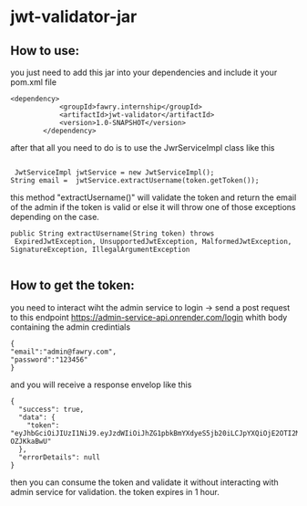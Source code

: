 # jwt-validator-jar

## How to use:
you just need to add this jar into your dependencies and include it your pom.xml file 
```
<dependency>
			<groupId>fawry.internship</groupId>
			<artifactId>jwt-validator</artifactId>
			<version>1.0-SNAPSHOT</version>
		</dependency>
```

after that all you need to do is to use the JwrServiceImpl class like this

```

 JwtServiceImpl jwtService = new JwtServiceImpl();
String email =  jwtService.extractUsername(token.getToken());

```
this method "extractUsername()" will validate the token and return the email of the admin if the token is valid or else it will throw one of those exceptions depending on the case.

```
public String extractUsername(String token) throws
 ExpiredJwtException, UnsupportedJwtException, MalformedJwtException, SignatureException, IllegalArgumentException
    
```

## How to get the token:
you need to interact wiht the admin service to login -> send a post request to this endpoint https://admin-service-api.onrender.com/login
whith body containing the admin credintials 
```
{
"email":"admin@fawry.com",
"password":"123456"
}

```

and you will receive a response envelop like this
```
{
  "success": true,
  "data": {
    "token": "eyJhbGciOiJIUzI1NiJ9.eyJzdWIiOiJhZG1pbkBmYXdyeS5jb20iLCJpYXQiOjE2OTI2Mzg3OTIsImV4cCI6MTY5MjY0MjM5Mn0.yx676UmRqQ9KYqyJmXuXhPjKzGaf5GsBg-OZJKkaBwU"
  },
  "errorDetails": null
}
```

then you can consume the token and validate it without interacting with admin service for validation.
the token expires in 1 hour.
